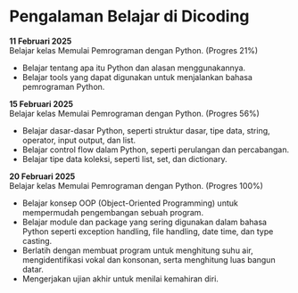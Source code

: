 # Pengalaman Belajar di Dicoding

**11 Februari 2025** <br>
Belajar kelas Memulai Pemrograman dengan Python. (Progres 21%)  
* Belajar tentang apa itu Python dan alasan menggunakannya.  
* Belajar tools yang dapat digunakan untuk menjalankan bahasa pemrograman Python.  

**15 Februari 2025** <br>
Belajar kelas Memulai Pemrograman dengan Python. (Progres 56%)  
* Belajar dasar-dasar Python, seperti struktur dasar, tipe data, string, operator, input output, dan list.  
* Belajar control flow dalam Python, seperti perulangan dan percabangan.  
* Belajar tipe data koleksi, seperti list, set, dan dictionary.  

**20 Februari 2025** <br>
Belajar kelas Memulai Pemrograman dengan Python. (Progres 100%)  
* Belajar konsep OOP (Object-Oriented Programming) untuk mempermudah pengembangan sebuah program.  
* Belajar module dan package yang sering digunakan dalam bahasa Python seperti exception handling, file handling, date time, dan type casting.  
* Berlatih dengan membuat program untuk menghitung suhu air, mengidentifikasi vokal dan konsonan, serta menghitung luas bangun datar.  
* Mengerjakan ujian akhir untuk menilai kemahiran diri.  
